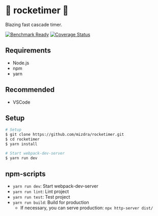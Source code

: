 # 🚀 rocketimer 🚀

Blazing fast cascade timer.

[![Benchmark Ready](https://img.shields.io/badge/benchmark-ready-brightgreen)](https://rngeek.github.io/rocketimer/benchmark) [![Coverage Status](https://coveralls.io/repos/github/RNGeek/rocketimer/badge.svg)](https://coveralls.io/github/RNGeek/rocketimer)

## Requirements

- Node.js
- npm
- yarn

## Recommended

- VSCode

## Setup

```bash
# Setup
$ git clone https://github.com/mizdra/rocketimer.git
$ cd rocketimer
$ yarn install

# Start webpack-dev-server
$ yarn run dev
```

## npm-scripts

- `yarn run dev`: Start webpack-dev-server
- `yarn run lint`: Lint project
- `yarn run test`: Test project
- `yarn run build`: Build for production
  - If necessary, you can serve production: `npx http-server dist/`
